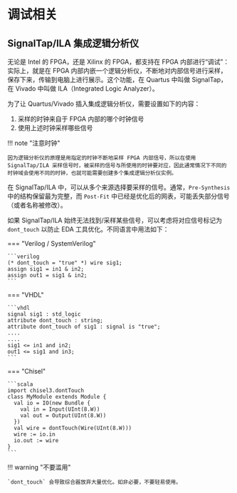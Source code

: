 # 调试相关

## SignalTap/ILA 集成逻辑分析仪

无论是 Intel 的 FPGA，还是 Xilinx 的 FPGA，都支持在 FPGA 内部进行“调试”：实际上，就是在 FPGA 内部内嵌一个逻辑分析仪，不断地对内部信号进行采样，保存下来，传输到电脑上进行展示。这个功能，在 Quartus 中叫做 SignalTap，在 Vivado 中叫做 ILA（Integrated Logic Analyzer）。

为了让 Quartus/Vivado 插入集成逻辑分析仪，需要设置如下的内容：

1. 采样的时钟来自于 FPGA 内部的哪个时钟信号
2. 使用上述时钟采样哪些信号

!!! note "注意时钟"

    因为逻辑分析仪的原理是用指定的时钟不断地采样 FPGA 内部信号，所以在使用 SignalTap/ILA 采样信号时，被采样的信号与所使用的时钟要对应，因此通常情况下不同的时钟域会使用不同的时钟，也就可能需要创建多个集成逻辑分析仪实例。

在 SignalTap/ILA 中，可以从多个来源选择要采样的信号。通常，`Pre-Synthesis` 中的结构保留最为完整，而 `Post-Fit` 中已经是优化后的网表，可能丢失部分信号（或者名称被修改）。

如果 SignalTap/ILA 始终无法找到/采样某些信号，可以考虑将对应信号标记为 `dont_touch` 以防止 EDA 工具优化。不同语言中用法如下：

=== "Verilog / SystemVerilog"

    ```verilog
    (* dont_touch = "true" *) wire sig1;
    assign sig1 = in1 & in2;
    assign out1 = sig1 & in2;
    ```

=== "VHDL"

    ```vhdl
    signal sig1 : std_logic
    attribute dont_touch : string;
    attribute dont_touch of sig1 : signal is "true";
    ....
    ....
    sig1 <= in1 and in2;
    out1 <= sig1 and in3;
    ```

=== "Chisel"

    ```scala
    import chisel3.dontTouch
    class MyModule extends Module {
      val io = IO(new Bundle {
        val in = Input(UInt(8.W))
        val out = Output(UInt(8.W))
      })
      val wire = dontTouch(Wire(UInt(8.W)))
      wire := io.in
      io.out := wire
    }
    ```


!!! warning "不要滥用"

    `dont_touch` 会导致综合器放弃大量优化。如非必要，不要轻易使用。

